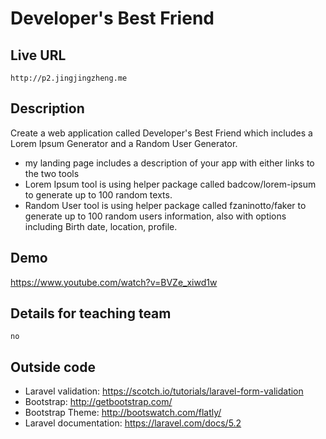 # Developer's Best Friend

## Live URL
    http://p2.jingjingzheng.me

## Description
Create a web application called Developer's Best Friend which includes a Lorem Ipsum Generator and a Random User Generator.
* my landing page includes a description of your app with either links to the two tools     
* Lorem Ipsum tool is using helper package called badcow/lorem-ipsum to generate up to 100 random texts.      
* Random User tool is using helper package called fzaninotto/faker to generate up to 100 random users information, also with options including Birth date, location, profile.

## Demo
<https://www.youtube.com/watch?v=BVZe_xiwd1w>

## Details for teaching team
    no

## Outside code
* Laravel validation: https://scotch.io/tutorials/laravel-form-validation
* Bootstrap: http://getbootstrap.com/
* Bootstrap Theme: http://bootswatch.com/flatly/
* Laravel documentation: https://laravel.com/docs/5.2
